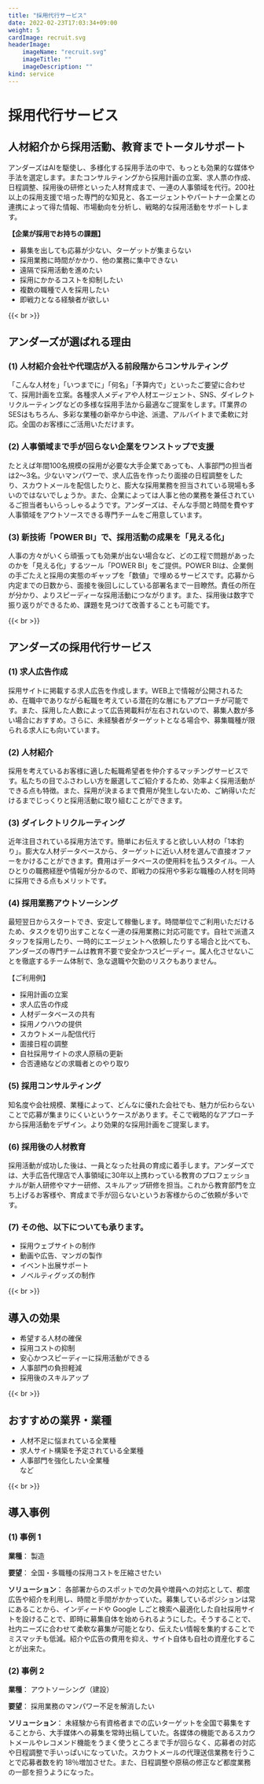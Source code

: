 ```yaml
---
title: "採用代行サービス"
date: 2022-02-23T17:03:34+09:00
weight: 5
cardImage: recruit.svg
headerImage:
    imageName: "recruit.svg"
    imageTitle: ""
    imageDescription: ""
kind: service
---
```


# 採用代行サービス

## 人材紹介から採用活動、教育までトータルサポート   

アンダーズはAIを駆使し、多様化する採用手法の中で、もっとも効果的な媒体や手法を選定します。またコンサルティングから採用計画の立案、求人票の作成、日程調整、採用後の研修といった人材育成まで、一連の人事領域を代行。200社以上の採用支援で培った専門的な知見と、各エージェントやパートナー企業との連携によって得た情報、市場動向を分析し、戦略的な採用活動をサポートします。   

**【企業が採用でお持ちの課題】**

* 募集を出しても応募が少ない、ターゲットが集まらない
* 採用業務に時間がかかり、他の業務に集中できない
* 遠隔で採用活動を進めたい
* 採用にかかるコストを抑制したい
* 複数の職種で人を採用したい
* 即戦力となる経験者が欲しい

{{< br >}}

## アンダーズが選ばれる理由

### (1)	人材紹介会社や代理店が入る前段階からコンサルティング  

「こんな人材を」「いつまでに」「何名」「予算内で」といったご要望に合わせて、採用計画を立案。各種求人メディアや人材エージェント、SNS、ダイレクトリクルーティングなどの多様な採用手法から最適なご提案をします。IT業界のSESはもちろん、多彩な業種の新卒から中途、派遣、アルバイトまで柔軟に対応。全国のお客様にご活用いただけます。

### (2)	人事領域まで手が回らない企業をワンストップで支援 

たとえば年間100名規模の採用が必要な大手企業であっても、人事部門の担当者は2～3名。少ないマンパワーで、求人広告を作ったり面接の日程調整をしたり、スカウトメールを配信したりと、膨大な採用業務を担当されている現場も多いのではないでしょうか。また、企業によっては人事と他の業務を兼任されているご担当者もいらっしゃるようです。アンダーズは、そんな手間と時間を費やす人事領域をアウトソースできる専門チームをご用意しています。

### (3)	新技術「POWER BI」で、採用活動の成果を「見える化」  

人事の方々がいくら頑張っても効果が出ない場合など、どの工程で問題があったのかを「見える化」するツール「POWER BI」をご提供。POWER BIは、企業側の手ごたえと採用の実態のギャップを「数値」で埋めるサービスです。応募から内定までの日数から、面接を後回しにしている部署名まで一目瞭然。責任の所在が分かり、よりスピーディーな採用活動につながります。また、採用後は数字で振り返りができるため、課題を見つけて改善することも可能です。

{{< br >}}

## アンダーズの採用代行サービス

### (1)	求人広告作成     

採用サイトに掲載する求人広告を作成します。WEB上で情報が公開されるため、在職中でありながら転職を考えている潜在的な層にもアプローチが可能です。また、採用した人数によって広告掲載料が左右されないので、募集人数が多い場合におすすめ。さらに、未経験者がターゲットとなる場合や、募集職種が限られる求人にも向いています。

### (2)	人材紹介 

採用を考えているお客様に適した転職希望者を仲介するマッチングサービスです。私たちの目でふさわしい方を厳選してご紹介するため、効率よく採用活動ができる点も特徴。また、採用が決まるまで費用が発生しないため、ご納得いただけるまでじっくりと採用活動に取り組むことができます。

### (3)	ダイレクトリクルーティング

近年注目されている採用方法です。簡単にお伝えすると欲しい人材の「1本釣り」。膨大な人材データベースから、ターゲットに近い人材を選んで直接オファーをかけることができます。費用はデータベースの使用料を払うスタイル。一人ひとりの職務経歴や情報が分かるので、即戦力の採用や多彩な職種の人材を同時に採用できる点もメリットです。

### (4)	採用業務アウトソーシング    

最短翌日からスタートでき、安定して稼働します。時間単位でご利用いただけるため、タスクを切り出すことなく一連の採用業務に対応可能です。自社で派遣スタッフを採用したり、一時的にエージェントへ依頼したりする場合と比べても、アンダーズの専門チームは教育不要で安全かつスピーディー。属人化させないことを徹底するチーム体制で、急な退職や欠勤のリスクもありません。

【ご利用例】

* 採用計画の立案
* 求人広告の作成
* 人材データベースの共有
* 採用ノウハウの提供
* スカウトメール配信代行
* 面接日程の調整
* 自社採用サイトの求人原稿の更新
* 合否連絡などの求職者とのやり取り

### (5)	採用コンサルティング  

知名度や会社規模、業種によって、どんなに優れた会社でも、魅力が伝わらないことで応募が集まりにくいというケースがあります。そこで戦略的なアプローチから採用活動をデザイン。より効果的な採用計画をご提案します。

### (6)	採用後の人材教育    

採用活動が成功した後は、一員となった社員の育成に着手します。アンダーズでは、大手広告代理店で人事領域に30年以上携わっている教育のプロフェッショナルが新人研修やマナー研修、スキルアップ研修を担当。これから教育部門を立ち上げるお客様や、育成まで手が回らないというお客様からのご依頼が多いです。

### (7)	その他、以下についても承ります。

* 採用ウェブサイトの制作
* 動画や広告、マンガの製作
* イベント出展サポート
* ノベルティグッズの制作

{{< br >}}

## 導入の効果

* 希望する人材の確保
* 採用コストの抑制
* 安心かつスピーディーに採用活動ができる
* 人事部門の負担軽減
* 採用後のスキルアップ

{{< br >}}

## おすすめの業界・業種

* 人材不足に悩まれている全業種
* 求人サイト構築を予定されている全業種
* 人事部門を強化したい全業種  
など

{{< br >}}

## 導入事例

### (1)	事例 1

**業種**： 製造

**要望**： 全国・多職種の採用コストを圧縮させたい

**ソリューション**： 各部署からのスポットでの欠員や増員への対応として、都度広告や紹介を利用し、時間と手間がかかっていた。募集しているポジションは常にあることから、インディードや Google しごと検索へ最適化した自社採用サイトを設けることで、即時に募集自体を始められるようにした。そうすることで、社内ニーズに合わせて柔軟な募集が可能となり、伝えたい情報を集約することでミスマッチも低減。紹介や広告の費用を抑え、サイト自体も自社の資産化することが出来た。  

### (2)	事例 2

**業種**： アウトソーシング（建設）

**要望**： 採用業務のマンパワー不足を解消したい

**ソリューション**： 未経験から有資格者までの広いターゲットを全国で募集をすることから、大手媒体への募集を常時出稿していた。各媒体の機能であるスカウトメールやレコメンド機能をうまく使うところまで手が回らなく、応募者の対応や日程調整で手いっぱいになっていた。スカウトメールの代理送信業務を行うことで応募者数を約 18％増加させた。また、日程調整や原稿の修正など都度業務の一部を担うようになった。
